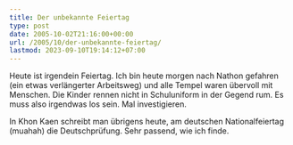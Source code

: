 ```yaml
---
title: Der unbekannte Feiertag
type: post
date: 2005-10-02T21:16:00+00:00
url: /2005/10/der-unbekannte-feiertag/
lastmod: 2023-09-10T19:14:12+07:00
---
```

Heute ist irgendein Feiertag. Ich bin heute morgen nach Nathon gefahren (ein etwas verlängerter Arbeitsweg) und alle Tempel waren übervoll mit Menschen. Die Kinder rennen nicht in Schuluniform in der Gegend rum. Es muss also irgendwas los sein. Mal investigieren.

In Khon Kaen schreibt man übrigens heute, am deutschen Nationalfeiertag (muahah) die Deutschprüfung. Sehr passend, wie ich finde.
